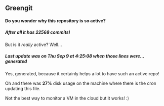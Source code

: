 ## Greengit

#### Do you wonder why this repository is so active?

##### After all it has 22568 commits!

But is it *really* active? Well...

##### Last update was on Thu Sep 9 at 4:25:08 when those lines were... generated

Yes, generated, because it certainly helps a lot to have such an active repo!

Oh and there was **27%** disk usage on the machine
where there is the cron updating this file.

Not the best way to monitor a VM in the cloud but it works! :)

